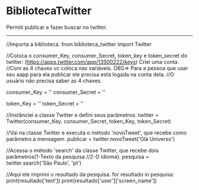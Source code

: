 # BibliotecaTwitter
Permiti publicar e fazer buscar no twitter.


---------------------------------------------------------

//Importa a biblioteca.
from biblioteca_twitter import Twitter

//Coloca o consumer_Key, consumer_Secret, token_key e token_secret do twitter: (https://apps.twitter.com/app/13500222/keys) Criei uma conta.
//Com as 4 chaves vc coloca nas variáveis. OBS=> Para a pessoa que usar seu aapp para ela publicar ele precisa está logada na conta dela.
//O usuário não precisa saber as 4 chaves.

consumer_Key = ''
consumer_Secret = ''

token_Key = ''
token_Secret = ''

//Instânciei a classe Twitter e defini seus parâmetros.
twitter = Twitter(consumer_Key, consumer_Secret, token_Key, token_Secret)

//Vai na classe Twitter e executa o método 'novoTweet', que recebe como parâmetro a mensagem.
publicar = twitter.novoTweet('Olá Universo')

//Acessa o método 'search' da classe Twitter, que recebe dois parâmetros(1-Texto da pesquisa
//2-O idioma).
pesquisa = twitter.search('São Paulo', 'pt')

//Aqui ele imprimi o resultado da pesquisa.
for resultado in pesquisa:
    print(resultado['text'])
    print(resultado['user']['screen_name'])
